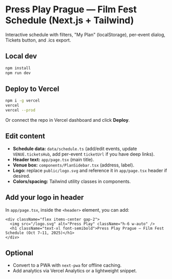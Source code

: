 # Press Play Prague — Film Fest Schedule (Next.js + Tailwind)

Interactive schedule with filters, "My Plan" (localStorage), per-event dialog, Tickets button, and .ics export.

## Local dev
```bash
npm install
npm run dev
```

## Deploy to Vercel
```bash
npm i -g vercel
vercel
vercel --prod
```
Or connect the repo in Vercel dashboard and click **Deploy**.

## Edit content
- **Schedule data:** `data/schedule.ts` (add/edit events, update `VENUE.ticketsHub`, add per-event `ticketUrl` if you have deep links).
- **Header text:** `app/page.tsx` (main title).
- **Venue box:** `components/PlanSidebar.tsx` (address, label).
- **Logo:** replace `public/logo.svg` and reference it in `app/page.tsx` header if desired.
- **Colors/spacing:** Tailwind utility classes in components.

## Add your logo in header
In `app/page.tsx`, inside the `<header>` element, you can add:
```tsx
<div className="flex items-center gap-2">
  <img src="/logo.svg" alt="Press Play" className="h-6 w-auto" />
  <h1 className="text-xl font-semibold">Press Play Prague — Film Fest Schedule (Oct 7–11, 2025)</h1>
</div>
```

## Optional
- Convert to a PWA with `next-pwa` for offline caching.
- Add analytics via Vercel Analytics or a lightweight snippet.
